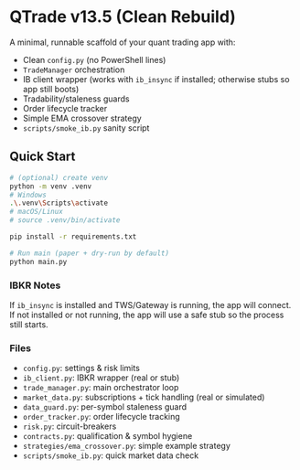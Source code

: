 # QTrade v13.5 (Clean Rebuild)

A minimal, runnable scaffold of your quant trading app with:
- Clean `config.py` (no PowerShell lines)
- `TradeManager` orchestration
- IB client wrapper (works with `ib_insync` if installed; otherwise stubs so app still boots)
- Tradability/staleness guards
- Order lifecycle tracker
- Simple EMA crossover strategy
- `scripts/smoke_ib.py` sanity script

## Quick Start
```bash
# (optional) create venv
python -m venv .venv
# Windows
.\.venv\Scripts\activate
# macOS/Linux
# source .venv/bin/activate

pip install -r requirements.txt

# Run main (paper + dry-run by default)
python main.py
```

### IBKR Notes
If `ib_insync` is installed and TWS/Gateway is running, the app will connect.
If not installed or not running, the app will use a safe stub so the process still starts.

### Files
- `config.py`: settings & risk limits
- `ib_client.py`: IBKR wrapper (real or stub)
- `trade_manager.py`: main orchestrator loop
- `market_data.py`: subscriptions + tick handling (real or simulated)
- `data_guard.py`: per-symbol staleness guard
- `order_tracker.py`: order lifecycle tracking
- `risk.py`: circuit-breakers
- `contracts.py`: qualification & symbol hygiene
- `strategies/ema_crossover.py`: simple example strategy
- `scripts/smoke_ib.py`: quick market data check
